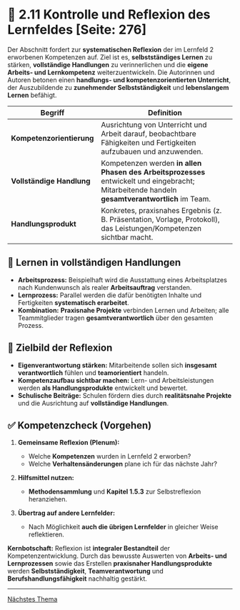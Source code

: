 # 🧭 2.11 Kontrolle und Reflexion des Lernfeldes [Seite: 276]

Der Abschnitt fordert zur **systematischen Reflexion** der im Lernfeld 2 erworbenen Kompetenzen auf. Ziel ist es, **selbstständiges Lernen** zu stärken, **vollständige Handlungen** zu verinnerlichen und die **eigene Arbeits- und Lernkompetenz** weiterzuentwickeln. Die Autorinnen und Autoren betonen einen **handlungs- und kompetenzorientierten Unterricht**, der Auszubildende zu **zunehmender Selbstständigkeit** und **lebenslangem Lernen** befähigt.

| Begriff                   | Definition                                                                                                                                      |
| ------------------------- | ----------------------------------------------------------------------------------------------------------------------------------------------- |
| **Kompetenzorientierung** | Ausrichtung von Unterricht und Arbeit darauf, beobachtbare Fähigkeiten und Fertigkeiten aufzubauen und anzuwenden.                              |
| **Vollständige Handlung** | Kompetenzen werden **in allen Phasen des Arbeitsprozesses** entwickelt und eingebracht; Mitarbeitende handeln **gesamtverantwortlich** im Team. |
| **Handlungsprodukt**      | Konkretes, praxisnahes Ergebnis (z. B. Präsentation, Vorlage, Protokoll), das Leistungen/Kompetenzen sichtbar macht.                            |

## 🧩 Lernen in vollständigen Handlungen

* **Arbeitsprozess:** Beispielhaft wird die Ausstattung eines Arbeitsplatzes nach Kundenwunsch als realer **Arbeitsauftrag** verstanden.
* **Lernprozess:** Parallel werden die dafür benötigten Inhalte und Fertigkeiten **systematisch erarbeitet**.
* **Kombination:** **Praxisnahe Projekte** verbinden Lernen und Arbeiten; alle Teammitglieder tragen **gesamtverantwortlich** über den gesamten Prozess.

## 🎯 Zielbild der Reflexion

* **Eigenverantwortung stärken:** Mitarbeitende sollen sich **insgesamt verantwortlich** fühlen und **teamorientiert** handeln.
* **Kompetenzaufbau sichtbar machen:** Lern- und Arbeitsleistungen werden **als Handlungsprodukte** entwickelt und bewertet.
* **Schulische Beiträge:** Schulen fördern dies durch **realitätsnahe Projekte** und die Ausrichtung auf **vollständige Handlungen**.

## ✅ Kompetenzcheck (Vorgehen)

1. **Gemeinsame Reflexion (Plenum):**

   * Welche **Kompetenzen** wurden in Lernfeld 2 erworben?
   * Welche **Verhaltensänderungen** plane ich für das nächste Jahr?
2. **Hilfsmittel nutzen:**

   * **Methodensammlung** und **Kapitel 1.5.3** zur Selbstreflexion heranziehen.
3. **Übertrag auf andere Lernfelder:**

   * Nach Möglichkeit **auch die übrigen Lernfelder** in gleicher Weise reflektieren.

**Kernbotschaft:** Reflexion ist **integraler Bestandteil** der Kompetenzentwicklung. Durch das bewusste Auswerten von **Arbeits- und Lernprozessen** sowie das Erstellen **praxisnaher Handlungsprodukte** werden **Selbstständigkeit**, **Teamverantwortung** und **Berufshandlungsfähigkeit** nachhaltig gestärkt.


---

[Nächstes Thema](../../lernfeld-3/)